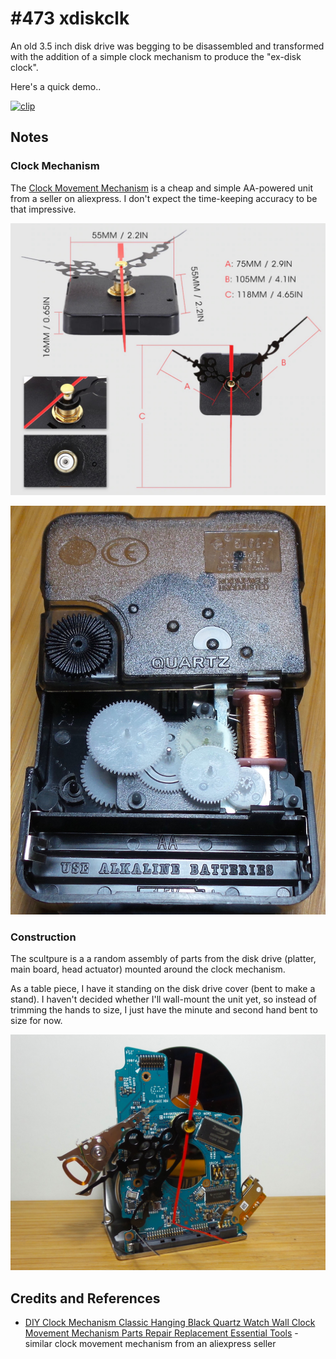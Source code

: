 # #473 xdiskclk

An old 3.5 inch disk drive was begging to be disassembled and transformed with the addition of a simple clock mechanism to produce the "ex-disk clock".

Here's a quick demo..

[![clip](https://img.youtube.com/vi/w1IMjwfu9LM/0.jpg)](https://www.youtube.com/watch?v=w1IMjwfu9LM)

## Notes

### Clock Mechanism

The
[Clock Movement Mechanism](https://www.aliexpress.com/item/All-Black-Creative-Mechanism-Quartz-Clock-Movement-Parts-Replacement-Repair-Tools-Set-Kit-DIY-Hands-Gift/32687248673.html)
is a cheap and simple AA-powered unit from a seller on aliexpress. I don't expect the time-keeping accuracy to be that impressive.

![clock_mechanism_dimensions](./assets/clock_mechanism_dimensions.jpg?raw=true)

![clock_mechanism_internals](./assets/clock_mechanism_internals.jpg?raw=true)

### Construction

The scultpure is a a random assembly of parts from the disk drive (platter, main board, head actuator) mounted around the clock mechanism.

As a table piece, I have it standing on the disk drive cover (bent to make a stand).
I haven't decided whether I'll wall-mount the unit yet, so instead of trimming the hands to size, I just have the minute and second hand bent to size for now.

![xdiskclk_build](./assets/xdiskclk_build.jpg?raw=true)

## Credits and References

* [DIY Clock Mechanism Classic Hanging Black Quartz Watch Wall Clock Movement Mechanism Parts Repair Replacement Essential Tools](https://www.aliexpress.com/item/All-Black-Creative-Mechanism-Quartz-Clock-Movement-Parts-Replacement-Repair-Tools-Set-Kit-DIY-Hands-Gift/32687248673.html) - similar clock movement mechanism from an aliexpress seller
